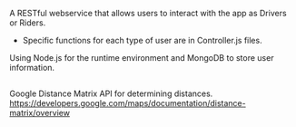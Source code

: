
A RESTful webservice that allows users to interact with the app as Drivers or Riders.
  - Specific functions for each type of user are in Controller.js files.

Using Node.js for the runtime environment and MongoDB to store user information.

##
Google Distance Matrix API for determining distances. 
https://developers.google.com/maps/documentation/distance-matrix/overview

